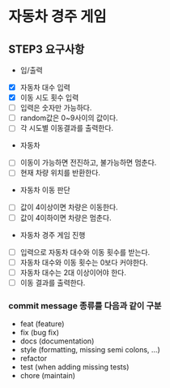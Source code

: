 # 자동차 경주 게임

## STEP3 요구사항
* 입/출력
- [X] 자동차 대수 입력
- [X] 이동 시도 횟수 입력
- [ ] 입력은 숫자만 가능하다.
- [ ] random값은 0~9사이의 값이다.
- [ ] 각 시도별 이동결과를 출력한다.
* 자동차
- [ ] 이동이 가능하면 전진하고, 불가능하면 멈춘다.
- [ ] 현재 차량 위치를 반환한다.
* 자동차 이동 판단
- [ ] 값이 4이상이면 차량은 이동한다.
- [ ] 값이 4이하이면 차량은 멈춘다.
* 자동차 경주 게임 진행
- [ ] 입력으로 자동차 대수와 이동 횟수를 받는다.
- [ ] 자동차 대수와 이동 횟수는 0보다 커야한다.
- [ ] 자동차 대수는 2대 이상이어야 한다.
- [ ] 이동 결과를 출력한다.

### commit message 종류를 다음과 같이 구분
- feat (feature)
- fix (bug fix)
- docs (documentation)
- style (formatting, missing semi colons, …)
- refactor
- test (when adding missing tests)
- chore (maintain)